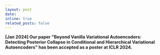 ```yaml
---
layout: post
date:
inline: true
related_posts: false
---
```


<b> [Jan 2024] <b> Our paper "Beyond Vanilla Variational Autoencoders: Detecting Posterior Collapse in Conditional and Hierarchical Variational Autoencoders" has been accepted as a poster at ICLR 2024.
